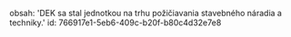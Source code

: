obsah: 'DEK sa stal jednotkou na trhu požičiavania stavebného náradia a techniky.'
id: 766917e1-5eb6-409c-b20f-b80c4d32e7e8
